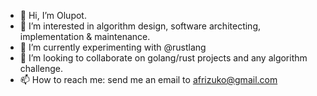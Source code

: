 - 👋 Hi, I’m Olupot.
- 👀 I’m interested in algorithm design, software architecting, implementation & maintenance.
- 🌱 I’m currently experimenting with @rustlang
- 💞️ I’m looking to collaborate on golang/rust projects and any algorithm challenge.
- 📫 How to reach me: send me an email to afrizuko@gmail.com 

<!---
afrizuko/afrizuko is a ✨ special ✨ repository because its `README.md` (this file) appears on your GitHub profile.
You can click the Preview link to take a look at your changes.
--->
